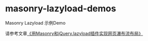 # masonry-lazyload-demos
Masonry Lazyload 示例Demo

请参考文章[《用Masonry和jQuery.lazyload插件实现网页瀑布流布局》](http://www.hainter.com/masonry-lazyload-waterfall)
